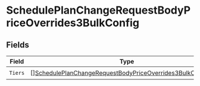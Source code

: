 # SchedulePlanChangeRequestBodyPriceOverrides3BulkConfig


## Fields

| Field                                                                                                                                                   | Type                                                                                                                                                    | Required                                                                                                                                                | Description                                                                                                                                             |
| ------------------------------------------------------------------------------------------------------------------------------------------------------- | ------------------------------------------------------------------------------------------------------------------------------------------------------- | ------------------------------------------------------------------------------------------------------------------------------------------------------- | ------------------------------------------------------------------------------------------------------------------------------------------------------- |
| `Tiers`                                                                                                                                                 | [][SchedulePlanChangeRequestBodyPriceOverrides3BulkConfigTiers](../../models/operations/scheduleplanchangerequestbodypriceoverrides3bulkconfigtiers.md) | :heavy_check_mark:                                                                                                                                      | N/A                                                                                                                                                     |